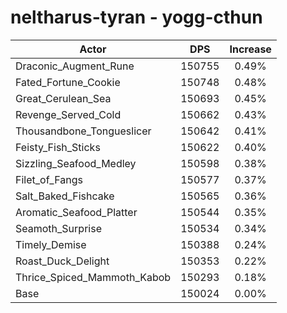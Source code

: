 # neltharus-tyran - yogg-cthun
| Actor | DPS | Increase |
|---|:---:|:---:|
|Draconic_Augment_Rune|150755|0.49%|
|Fated_Fortune_Cookie|150748|0.48%|
|Great_Cerulean_Sea|150693|0.45%|
|Revenge_Served_Cold|150662|0.43%|
|Thousandbone_Tongueslicer|150642|0.41%|
|Feisty_Fish_Sticks|150622|0.40%|
|Sizzling_Seafood_Medley|150598|0.38%|
|Filet_of_Fangs|150577|0.37%|
|Salt_Baked_Fishcake|150565|0.36%|
|Aromatic_Seafood_Platter|150544|0.35%|
|Seamoth_Surprise|150534|0.34%|
|Timely_Demise|150388|0.24%|
|Roast_Duck_Delight|150353|0.22%|
|Thrice_Spiced_Mammoth_Kabob|150293|0.18%|
|Base|150024|0.00%|
